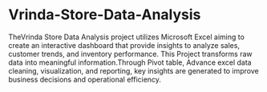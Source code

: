 # Vrinda-Store-Data-Analysis
TheVrinda Store Data Analysis project utilizes Microsoft Excel aiming to create an interactive dashboard that provide insights to analyze sales, customer trends, and inventory performance. This Project transforms raw data into meaningful information.Through Pivot table, Advance excel data cleaning, visualization, and reporting, key insights are generated to improve business decisions and
operational efficiency.
